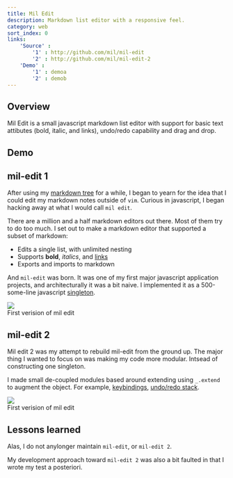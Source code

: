 ```yaml
---
title: Mil Edit
description: Markdown list editor with a responsive feel.
category: web
sort_index: 0
links:
    'Source' :
        '1' : http://github.com/mil/mil-edit
        '2' : http://github.com/mil/mil-edit-2
    'Demo' :
        '1' : demoa
        '2' : demob
---
```

## Overview
Mil Edit is a small javascript markdown list editor with support for basic text attibutes (bold, italic, and links), undo/redo capability and drag and drop.


## Demo



## mil-edit 1


After using my [markdown tree]() for a while, I began to yearn for the idea that I could edit my markdown notes outside of `vim`. Curious in javascript, I began hacking away at what I would call `mil edit`. 

There are a million and a half markdown editors out there. Most of them try to do too much. I set out to make a markdown editor that supported a subset of markdown:


- Edits a single list, with unlimited nesting
- Supports **bold**, _italics_, and [links]()
- Exports and imports to markdown


And `mil-edit` was born. It was one of my first major javascript application projects, and architecturally it was a bit naive. I implemented it as a 500-some-line javascript [singleton](https://github.com/mil/mil-edit/blob/master/js/mil_edit.js).

<div class='captioned-image'>
    <img src="/interfaces/Mil-Edit/screenshot.png" class='window-chrome'>
    <div class='caption'>First verision of mil edit</div>
</div>




## mil-edit 2
Mil edit 2 was my attempt to rebuild mil-edit from the ground up. The major thing I wanted to focus on was making my code more modular. Intsead of constructing one singleton.

I made small de-coupled modules based around extending using `_.extend` to augment the object. For example, [keybindings](https://github.com/mil/mil-edit-2/blob/master/js/app/keybindings.js), [undo/redo stack](https://github.com/mil/mil-edit-2/blob/master/js/app/history.js).


<div class='captioned-image'>
    <img src="/interfaces/Mil-Edit/screenshot2.png" class='window-chrome'>
    <div class='caption'>First verision of mil edit</div>
</div>



## Lessons learned
Alas, I do not anylonger maintain `mil-edit`, or `mil-edit 2`.

My development approach toward `mil-edit 2` was also a bit faulted in that I wrote my test a posteriori.
